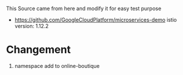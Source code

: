 This Source came from here and modify it for easy test purpose 
 - https://github.com/GoogleCloudPlatform/microservices-demo
istio version: 1.12.2

# Changement 

1. namespace add to online-boutique